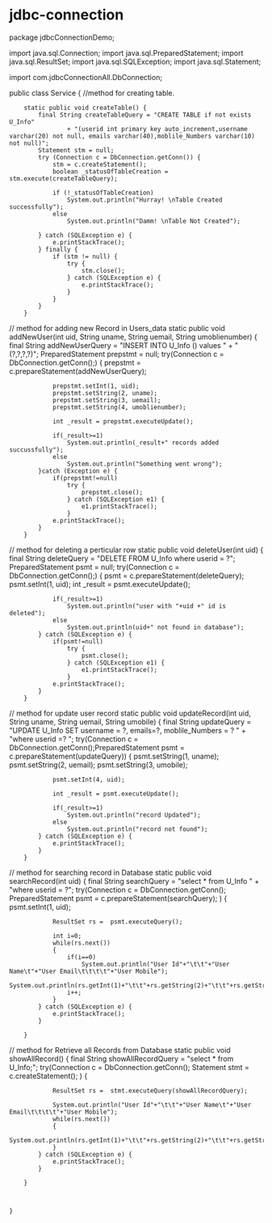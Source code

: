 # jdbc-connection
package jdbcConnectionDemo;

import java.sql.Connection;
import java.sql.PreparedStatement;
import java.sql.ResultSet;
import java.sql.SQLException;
import java.sql.Statement;

import com.jdbcConnectionAll.DbConnection;


public class Service {
	//method for creating table.
	
			
		static public void createTable() {
			final String createTableQuery = "CREATE TABLE if not exists U_Info"
					+ "(userid int primary key auto_increment,username varchar(20) not null, emails varchar(40),moblile_Numbers varchar(10) not null)";
			Statement stm = null;
			try (Connection c = DbConnection.getConn()) {
				stm = c.createStatement();
				boolean _statusOfTableCreation = stm.execute(createTableQuery);

				if (!_statusOfTableCreation)
					System.out.println("Hurray! \nTable Created successfully");
				else
					System.out.println("Damm! \nTable Not Created");

			} catch (SQLException e) {
				e.printStackTrace();
			} finally {
				if (stm != null) {
					try {
						stm.close();
					} catch (SQLException e) {
						e.printStackTrace();
					}
				}
			}
		}
		
//		method for adding new Record in Users_data
		static public void addNewUser(int uid, String uname, String uemail, String umoblienumber)
		{
			final String addNewUserQuery = "INSERT INTO U_Info () values "
					+ "(?,?,?,?)";
			PreparedStatement prepstmt = null;
			try(Connection c = DbConnection.getConn();)
			{ 
				prepstmt = c.prepareStatement(addNewUserQuery);
				
				prepstmt.setInt(1, uid);
				prepstmt.setString(2, uname);
				prepstmt.setString(3, uemail);
				prepstmt.setString(4, umoblienumber);
				
				int _result = prepstmt.executeUpdate();
				
				if(_result>=1)
					System.out.println(_result+" records added succussfully");
				else
					System.out.println("Something went wrong");
			}catch (Exception e) {
				if(prepstmt!=null)
					try {
						prepstmt.close();
					} catch (SQLException e1) {
						e1.printStackTrace();
					}
				e.printStackTrace();
			}
		}
		
//		method for deleting a perticular row
		static public void deleteUser(int uid)
		{
			final String deleteQuery = "DELETE FROM U_Info where userid = ?";
			PreparedStatement psmt = null;
			try(Connection c = DbConnection.getConn();)
			{
				psmt = c.prepareStatement(deleteQuery);
				psmt.setInt(1, uid);
				int _result = psmt.executeUpdate();
				
				if(_result>=1)
					System.out.println("user with "+uid +" id is deleted");
				else
					System.out.println(uid+" not found in database");
			} catch (SQLException e) {
				if(psmt!=null)
					try {
						psmt.close();
					} catch (SQLException e1) {
						e1.printStackTrace();
					}
				e.printStackTrace();
			}
		}
		
//		method for update user record
		static public void updateRecord(int uid, String uname, String uemail, String umobile)
		{
			final String updateQuery = "UPDATE U_Info SET username = ?, emails=?,  moblile_Numbers = ? "
					+ "where userid =? ";
			try(Connection c = DbConnection.getConn();PreparedStatement psmt = c.prepareStatement(updateQuery))
			{
				psmt.setString(1, uname);
				psmt.setString(2, uemail);
				psmt.setString(3, umobile);
				
				psmt.setInt(4, uid);
				
				int _result = psmt.executeUpdate();
				
				if(_result>=1)
					System.out.println("record Updated");
				else
					System.out.println("record not found");
			} catch (SQLException e) {
				e.printStackTrace();
			}		
		}
		
//		method for searching record in Database
		static public void searchRecord(int uid)
		{
			final String searchQuery = "select * from U_Info "
					+ "where userid = ?";
			try(Connection c = DbConnection.getConn();
				PreparedStatement psmt = c.prepareStatement(searchQuery);
				)
			{
				psmt.setInt(1, uid);
				
				ResultSet rs =  psmt.executeQuery();
				
				int i=0;
				while(rs.next())
				{
					if(i==0)
						System.out.println("User Id"+"\t\t"+"User Name\t"+"User Email\t\t\t\t"+"User Mobile");
					System.out.println(rs.getInt(1)+"\t\t"+rs.getString(2)+"\t\t"+rs.getString(3)+"\t\t"+rs.getString(4));
					i++;
				}
			} catch (SQLException e) {
				e.printStackTrace();
			}
			
		}

//		method for Retrieve all Records from Database
		static public void showAllRecord()
		{
			final String showAllRecordQuery = "select * from U_Info;";
			try(Connection c = DbConnection.getConn();
				Statement stmt = c.createStatement();
				)
			{
				
				ResultSet rs =  stmt.executeQuery(showAllRecordQuery);
				
				System.out.println("User Id"+"\t\t"+"User Name\t"+"User Email\t\t\t\t"+"User Mobile");
				while(rs.next())
				{
					System.out.println(rs.getInt(1)+"\t\t"+rs.getString(2)+"\t\t"+rs.getString(3)+"\t\t"+rs.getString(4));
				}
			} catch (SQLException e) {
				e.printStackTrace();
			}
			
		}
		
	
		
	}


